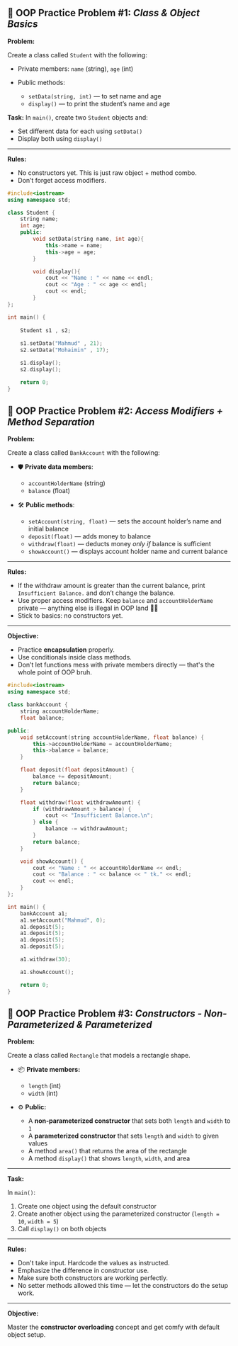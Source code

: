 ## 🥇 OOP Practice Problem #1: *Class & Object Basics*

**Problem:**

Create a class called `Student` with the following:

* Private members: `name` (string), `age` (int)
* Public methods:

  * `setData(string, int)` — to set name and age
  * `display()` — to print the student’s name and age

**Task:**
In `main()`, create two `Student` objects and:

* Set different data for each using `setData()`
* Display both using `display()`

---

**Rules:**

* No constructors yet. This is just raw object + method combo.
* Don’t forget access modifiers.
```cpp
#include<iostream>
using namespace std;

class Student {
    string name;
    int age;
    public:
        void setData(string name, int age){
            this->name = name;
            this->age = age;
        }

        void display(){
            cout << "Name : " << name << endl;
            cout << "Age : " << age << endl;
            cout << endl;
        }
};

int main() {
    
    Student s1 , s2;
    
    s1.setData("Mahmud" , 21);
    s2.setData("Mohaimin" , 17);

    s1.display();
    s2.display();

    return 0;
}       
```
## 🥈 OOP Practice Problem #2: *Access Modifiers + Method Separation*

**Problem:**

Create a class called `BankAccount` with the following:

- 🛡️ **Private data members**:
  - `accountHolderName` (string)
  - `balance` (float)

- 🛠️ **Public methods**:
  - `setAccount(string, float)` — sets the account holder’s name and initial balance  
  - `deposit(float)` — adds money to balance  
  - `withdraw(float)` — deducts money *only if* balance is sufficient  
  - `showAccount()` — displays account holder name and current balance

---

**Rules:**

- If the withdraw amount is greater than the current balance, print `Insufficient Balance.` and don’t change the balance.
- Use proper access modifiers. Keep `balance` and `accountHolderName` private — anything else is illegal in OOP land 👮‍♂️
- Stick to basics: no constructors yet.

---

**Objective:**

- Practice **encapsulation** properly.
- Use conditionals inside class methods.
- Don’t let functions mess with private members directly — that's the whole point of OOP bruh.
```cpp
#include<iostream>
using namespace std;

class bankAccount {
    string accountHolderName;
    float balance;

public: 
    void setAccount(string accountHolderName, float balance) {
        this->accountHolderName = accountHolderName;
        this->balance = balance;
    }

    float deposit(float depositAmount) {
        balance += depositAmount;
        return balance;
    }

    float withdraw(float withdrawAmount) {
        if (withdrawAmount > balance) {
            cout << "Insufficient Balance.\n";
        } else {
            balance -= withdrawAmount;
        }
        return balance;
    }

    void showAccount() {
        cout << "Name : " << accountHolderName << endl;
        cout << "Balance : " << balance << " tk." << endl;
        cout << endl;
    }
};

int main() {
    bankAccount a1;
    a1.setAccount("Mahmud", 0); 
    a1.deposit(5);
    a1.deposit(5);
    a1.deposit(5);
    a1.deposit(5);

    a1.withdraw(30);

    a1.showAccount();

    return 0;
}
```
## 🥉 OOP Practice Problem #3: *Constructors - Non-Parameterized & Parameterized*

**Problem:**

Create a class called `Rectangle` that models a rectangle shape.

- 📦 **Private members:**
  - `length` (int)
  - `width` (int)

- ⚙️ **Public:**
  - A **non-parameterized constructor** that sets both `length` and `width` to `1`
  - A **parameterized constructor** that sets `length` and `width` to given values
  - A method `area()` that returns the area of the rectangle
  - A method `display()` that shows `length`, `width`, and area

---

**Task:**

In `main()`:
1. Create one object using the default constructor
2. Create another object using the parameterized constructor (`length = 10`, `width = 5`)
3. Call `display()` on both objects

---

**Rules:**

- Don't take input. Hardcode the values as instructed.
- Emphasize the difference in constructor use.
- Make sure both constructors are working perfectly.
- No setter methods allowed this time — let the constructors do the setup work.

---

**Objective:**

Master the **constructor overloading** concept and get comfy with default object setup.
